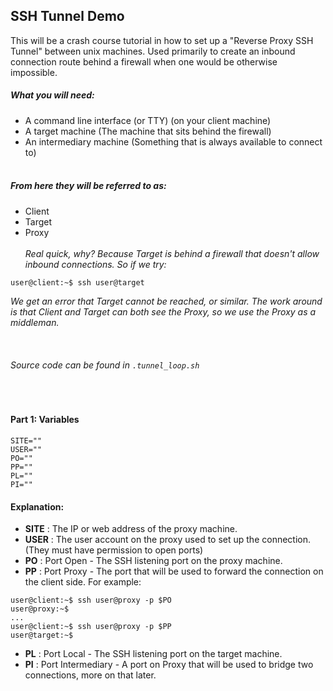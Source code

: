 ## SSH Tunnel Demo
This will be a crash course tutorial in how to set up a "Reverse Proxy SSH Tunnel" between unix machines.
Used primarily to create an inbound connection route behind a firewall when one would be otherwise impossible.


##### What you will need:
- A command line interface (or TTY) (on your client machine)
- A target machine (The machine that sits behind the firewall)
- An intermediary machine (Something that is always available to connect to)
<br><br>

##### From here they will be referred to as:
- Client
- Target
- Proxy
<br><br>
*Real quick, why? Because Target is behind a firewall that doesn't allow inbound connections. So if we try:*
```
user@client:~$ ssh user@target
```
*We get an error that Target cannot be reached, or similar. The work around is that Client and Target can both see the Proxy, so we use the Proxy as a middleman.*
<br><br>
<br><br>
*Source code can be found in `.tunnel_loop.sh`*
<br><br>
<br><br>

#### Part 1: Variables

```
SITE=""
USER=""
PO=""
PP=""
PL=""
PI=""
```
#### Explanation:
- **SITE** : The IP or web address of the proxy machine.
- **USER** : The user account on the proxy used to set up the connection. (They must have permission to open ports)
- **PO** : Port Open - The SSH listening port on the proxy machine.
- **PP** : Port Proxy - The port that will be used to forward the connection on the client side. For example:
```
user@client:~$ ssh user@proxy -p $PO
user@proxy:~$
...
user@client:~$ ssh user@proxy -p $PP
user@target:~$
```
- **PL** : Port Local - The SSH listening port on the target machine.
- **PI** : Port Intermediary - A port on Proxy that will be used to bridge two connections, more on that later.
<br><br>
<br><br>
